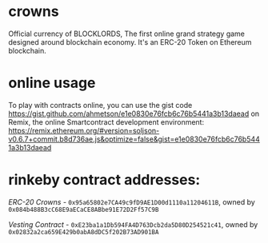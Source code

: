 # crowns
Official currency of BLOCKLORDS, The first online grand strategy game designed around blockchain economy.
It's an ERC-20 Token on Ethereum blockchain.

# online usage
To play with contracts online, you can use the gist code https://gist.github.com/ahmetson/e1e0830e76fcb6c76b5441a3b13daead on Remix,
the online Smartcontract development environment: https://remix.ethereum.org/#version=soljson-v0.6.7+commit.b8d736ae.js&optimize=false&gist=e1e0830e76fcb6c76b5441a3b13daead

# rinkeby contract addresses:
*ERC-20 Crowns* - `0x95a65802e7CA49c9fD9AE1D00d1110a11204611B`, owned by `0x084b488B3cC68E9aECaCE8ABbe91E72D2Ff57C9B`

*Vesting Contract* - `0xE23ba1a1Db594FA4D763Dcb2da5D80D254521c41`, owned by `0x02832a2ca659E429b0abA8dDC5f202B73AD901BA`
